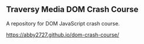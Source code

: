 ## Traversy Media DOM Crash Course
A repository for DOM JavaScript crash course.

https://abby2727.github.io/dom-crash-course/
